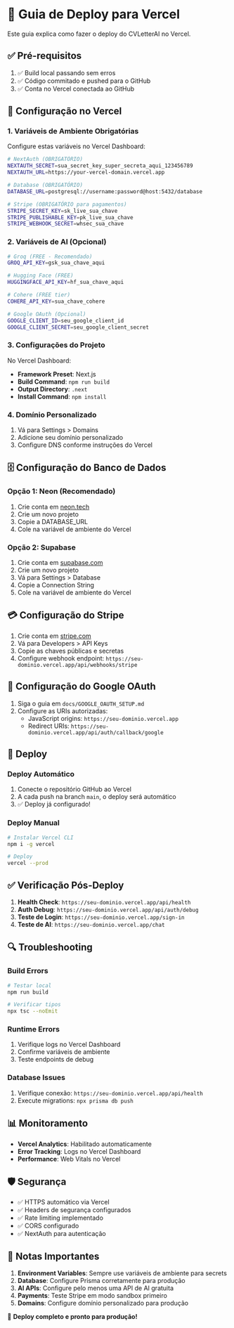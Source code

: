 # 🚀 Guia de Deploy para Vercel

Este guia explica como fazer o deploy do CVLetterAI no Vercel.

## ✅ Pré-requisitos

1. ✅ Build local passando sem erros
2. ✅ Código commitado e pushed para o GitHub
3. ✅ Conta no Vercel conectada ao GitHub

## 🔧 Configuração no Vercel

### 1. Variáveis de Ambiente Obrigatórias

Configure estas variáveis no Vercel Dashboard:

```bash
# NextAuth (OBRIGATÓRIO)
NEXTAUTH_SECRET=sua_secret_key_super_secreta_aqui_123456789
NEXTAUTH_URL=https://your-vercel-domain.vercel.app

# Database (OBRIGATÓRIO)
DATABASE_URL=postgresql://username:password@host:5432/database

# Stripe (OBRIGATÓRIO para pagamentos)
STRIPE_SECRET_KEY=sk_live_sua_chave
STRIPE_PUBLISHABLE_KEY=pk_live_sua_chave
STRIPE_WEBHOOK_SECRET=whsec_sua_chave
```

### 2. Variáveis de AI (Opcional)

```bash
# Groq (FREE - Recomendado)
GROQ_API_KEY=gsk_sua_chave_aqui

# Hugging Face (FREE)
HUGGINGFACE_API_KEY=hf_sua_chave_aqui

# Cohere (FREE tier)
COHERE_API_KEY=sua_chave_cohere

# Google OAuth (Opcional)
GOOGLE_CLIENT_ID=seu_google_client_id
GOOGLE_CLIENT_SECRET=seu_google_client_secret
```

### 3. Configurações do Projeto

No Vercel Dashboard:

- **Framework Preset**: Next.js
- **Build Command**: `npm run build`
- **Output Directory**: `.next`
- **Install Command**: `npm install`

### 4. Domínio Personalizado

1. Vá para Settings > Domains
2. Adicione seu domínio personalizado
3. Configure DNS conforme instruções do Vercel

## 🗄️ Configuração do Banco de Dados

### Opção 1: Neon (Recomendado)

1. Crie conta em [neon.tech](https://neon.tech)
2. Crie um novo projeto
3. Copie a DATABASE_URL
4. Cole na variável de ambiente do Vercel

### Opção 2: Supabase

1. Crie conta em [supabase.com](https://supabase.com)
2. Crie um novo projeto
3. Vá para Settings > Database
4. Copie a Connection String
5. Cole na variável de ambiente do Vercel

## 💳 Configuração do Stripe

1. Crie conta em [stripe.com](https://stripe.com)
2. Vá para Developers > API Keys
3. Copie as chaves públicas e secretas
4. Configure webhook endpoint: `https://seu-dominio.vercel.app/api/webhooks/stripe`

## 🔐 Configuração do Google OAuth

1. Siga o guia em `docs/GOOGLE_OAUTH_SETUP.md`
2. Configure as URIs autorizadas:
   - JavaScript origins: `https://seu-dominio.vercel.app`
   - Redirect URIs: `https://seu-dominio.vercel.app/api/auth/callback/google`

## 🚀 Deploy

### Deploy Automático

1. Conecte o repositório GitHub ao Vercel
2. A cada push na branch `main`, o deploy será automático
3. ✅ Deploy já configurado!

### Deploy Manual

```bash
# Instalar Vercel CLI
npm i -g vercel

# Deploy
vercel --prod
```

## ✅ Verificação Pós-Deploy

1. **Health Check**: `https://seu-dominio.vercel.app/api/health`
2. **Auth Debug**: `https://seu-dominio.vercel.app/api/auth/debug`
3. **Teste de Login**: `https://seu-dominio.vercel.app/sign-in`
4. **Teste de AI**: `https://seu-dominio.vercel.app/chat`

## 🔍 Troubleshooting

### Build Errors

```bash
# Testar local
npm run build

# Verificar tipos
npx tsc --noEmit
```

### Runtime Errors

1. Verifique logs no Vercel Dashboard
2. Confirme variáveis de ambiente
3. Teste endpoints de debug

### Database Issues

1. Verifique conexão: `https://seu-dominio.vercel.app/api/health`
2. Execute migrations: `npx prisma db push`

## 📊 Monitoramento

- **Vercel Analytics**: Habilitado automaticamente
- **Error Tracking**: Logs no Vercel Dashboard
- **Performance**: Web Vitals no Vercel

## 🛡️ Segurança

- ✅ HTTPS automático via Vercel
- ✅ Headers de segurança configurados
- ✅ Rate limiting implementado
- ✅ CORS configurado
- ✅ NextAuth para autenticação

## 📝 Notas Importantes

1. **Environment Variables**: Sempre use variáveis de ambiente para secrets
2. **Database**: Configure Prisma corretamente para produção
3. **AI APIs**: Configure pelo menos uma API de AI gratuita
4. **Payments**: Teste Stripe em modo sandbox primeiro
5. **Domains**: Configure domínio personalizado para produção

🎉 **Deploy completo e pronto para produção!**